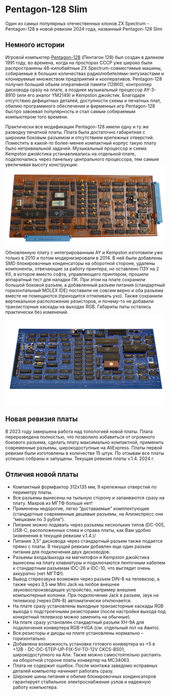 # Pentagon-128 Slim
Один из самых популярных отечественных клонов ZX Spectrum - Pentagon-128 в новой ревизии 2024 года, названный Pentagon-128 Slim

## Немного истории
Игровой компьютер [Pentagon-128](https://ru.wikipedia.org/wiki/%D0%9F%D0%B5%D0%BD%D1%82%D0%B0%D0%B3%D0%BE%D0%BD_(%D0%BA%D0%BE%D0%BC%D0%BF%D1%8C%D1%8E%D1%82%D0%B5%D1%80)https://ru.wikipedia.org/wiki/%D0%9F%D0%B5%D0%BD%D1%82%D0%B0%D0%B3%D0%BE%D0%BD_(%D0%BA%D0%BE%D0%BC%D0%BF%D1%8C%D1%8E%D1%82%D0%B5%D1%80)) (Пентагон 128) был создан в далеком 1991 году, во времена, когда на просторах СССР уже широко были распространены 48-килобайтные ZX Spectrum-совместимые машины, собираемые в больших количествах радиолюбителями-энтузиастами и клонируемые множеством предприятий и кооперативов. Pentagon-128 получил больший объем оперативной памяти (128Кб), контроллер дисковода сразу на плате, а позднее музыкальный процессор AY-3-8910 (или его аналог YM2149) и Kempston джойстик. Благодаря отсутствию дефицитных деталей, доступности схемы и печатных плат, обилию программного обеспечения и фирменных игр Pentagon-128 быстро завоевал популярность и стал самым собираемым компьютером того времени.

Практически все модификации Pentagon-128 имели одну и ту же разводку печатной платы. Плата была достаточно габаритная с широким боковым разъемом и отсутствием крепежных отверстий. Поместить в какой-то более-менее компактный корпус такую плату было нетривиальной задачей. Музыкальный процессор и схема Kempston джойстика устанавливались на отдельной плате, подключались через панельку центрального процессора, тем самым увеличивая высоту конструкции.
![Pentagon-128 Classic 1991](images/Pentagon-128_Classic_1991.jpg)

Обновленную плату с интегрированным AY и Kempston изготовили уже только в 2010 и потом модернизировали в 2014. В ней были добавлены SMD блокировочные конденсаторы на оборотной стороне, удалены компоненты, отвечающие за работу принтера, но оставлено ПЗУ на 2 Кб, в которое вместо софта, управляющего принтером, прошили аппаратный тест для наладки ПК. При этом на плате сохранили большой боковой разъем, а добавленный разъем питания (стандартный горизонтальный MOLEX IDE) поставили не совсем верно и оба разъема вместе не помещаются (приходится отпиливать ухо). Также сохранили вертикальное расположение резисторов, и почему-то не добавили транзисторные каскады на выходах RGB. Габариты паты остались практически без изменений.
![Pentagon-128 2014](images/Pentagon-128_2014.jpg)

## Новая ревизия платы
В 2023 году завершена работа над топологией новой платы. Плата переразведена полностью, что позволило избавиться от огромного бокового разъема, сделать плату максимально компактной, применить современные разъемы, широкодоступные на AliExpress.
Платы первой ревизии были изготовлены в количестве 15 штук. По отзывам все платы успешно собраны и запущены. 
Текущая ревизия платы v.1.4. 2024 г.

## Отличия новой платы 
* Компактный формфактор 312x135 мм, 9 крепежных отверстий по периметру платы.
* Все разъемы вынесены на тыльную сторону и запаиваются сразу на плату. Махров из МГТФ больше нет!
* Применены недорогие, легко “доставаемые” комплектующие (стандартные современные дешевые разъемы, на Алиэкспресс они “мешками по 3 рубля”).
* Питание можно подавать через разъемы нескольких типов (DC-005, USB-C, расположенных слева и справа платы, как Вам удобно (изменения в текущей ревизии v.1.4.)/
* Питание 3,5” дисковода через стандартный разъем также подается прямо с платы. В текущей ревизии добавлен еще один разъем питания для подключения двух дисководов.
* Разъемы входа/выхода на магнитофон и Kempston джойстика вынесены на плату клавиатуры и подключаются ленточным кабелем к стандартным разъемам IDC-26 и IDC-10, что выглядит очень аккуратно (нет МГТФ!).
* Вывод стереозвука возможен через разъем DIN-8 на телевизор, а также через 3,5 мм Mini Jack на любое внешнее звуковоспроизводящее устройство, например внешние компьютерные колонки. При подключении Jack в разъем, звук на телевизор (через DIN-8) автоматически отключается.
* На плате сразу установлены выходные транзисторные каскады RGB выхода с подстроечными резисторами (после настройки выхода под конкретный телевизор можно заменить на обычные).
* На плате сразу установлен стандартный разъем XH-9A для подключения конвертера RGB->VGA (см. отдельный лот на Авито).
* Все резисторы и диоды на плате установлены нормально – горизонтально.
* Добавлена возможность установки готового конвертера из +5 в +12В - DC-DC-STEP-UP-FIX-5V-TO-12V CKCS-BS01, широкодоступного на Али. Также можно самостоятельно распаять на оборотной стороне платы конвертер на MC34063.
* Плата не содержит ошибок. После монтажа заведомо исправных деталей компьютер начинает работать сразу.
* Широкие шины питания и обилие блокировочных конденсаторов гарантирует стабильное электроснабжение узлов и надежную работу компьютера.